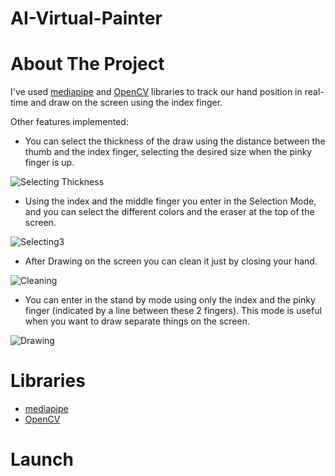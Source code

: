 # AI-Virtual-Painter

# About The Project

I've used [mediapipe](https://google.github.io/mediapipe/) and [OpenCV](https://opencv.org/) libraries to track our hand position in real-time and draw on the screen using the index finger.

Other features implemented:

* You can select the thickness of the draw using the distance between the thumb and the index finger, selecting the desired size when the pinky finger is up.

![Selecting Thickness](https://user-images.githubusercontent.com/74989519/121432960-bc15a080-c951-11eb-91fc-1bdb8b5d832c.gif)

* Using the index and the middle finger you enter in the Selection Mode, and you can select the different colors and the eraser at the top of the screen.

![Selecting3](https://user-images.githubusercontent.com/74989519/121432273-d7cc7700-c950-11eb-91af-21f270f7c8a7.gif)

* After Drawing on the screen you can clean it just by closing your hand.

![Cleaning](https://user-images.githubusercontent.com/74989519/121432623-4b6e8400-c951-11eb-85ec-cd0612e797b2.gif)

* You can enter in the stand by mode using only the index and the pinky finger (indicated by a line between these 2 fingers). This mode is useful when you want to draw separate things on the screen.

![Drawing](https://user-images.githubusercontent.com/74989519/121436537-22e98880-c957-11eb-9904-55d43fe346ef.gif)


# Libraries

* [mediapipe](https://google.github.io/mediapipe/)
* [OpenCV](https://opencv.org/)

# Launch

